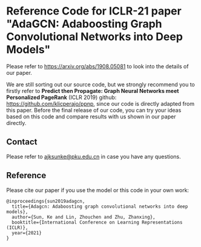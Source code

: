 # Reference Code for ICLR-21 paper "AdaGCN: Adaboosting Graph Convolutional Networks into Deep Models"

Please refer to https://arxiv.org/abs/1908.05081 to look into the details of our paper.

We are still sorting out our source code, but we strongly recommend you to firstly refer to **Predict then Propagate: Graph Neural Networks meet Personalized PageRank** (ICLR 2019) github: https://github.com/klicperajo/ppnp, since our code is directly adapted from this paper.  Before the final release of our code, you can try your ideas based on this code and compare results with us shown in our paper directly.

## Contact

Please refer to ajksunke@pku.edu.cn in case you have any questions.

## Reference
Please cite our paper if you use the model or this code in your own work:
```
@inproceedings{sun2019adagcn,
  title={Adagcn: Adaboosting graph convolutional networks into deep models},
  author={Sun, Ke and Lin, Zhouchen and Zhu, Zhanxing},
  booktitle={International Conference on Learning Representations (ICLR)},
  year={2021}
}
```
